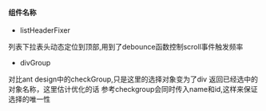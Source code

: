 #### 组件名称

* listHeaderFixer

列表下拉表头动态定位到顶部,用到了debounce函数控制scroll事件触发频率

* divGroup

对比ant design中的checkGroup,只是这里的选择对象变为了div
返回已经选中的对象名称，这里估计优化的话 参考checkgroup会同时传入name和id,这样来保证选择的唯一性